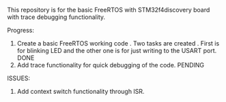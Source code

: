 This repository is for the basic FreeRTOS with STM32f4discovery board with trace debugging functionality.

Progress:

1. Create a basic FreeRTOS working code . Two tasks are created . First is for blinking LED and the other one is for just writing to the USART port. DONE
2. Add trace functionality for quick debugging of the code. PENDING 

ISSUES:

1. Add context switch functionality through ISR.
